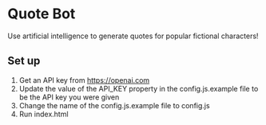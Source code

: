 # Quote Bot

Use artificial intelligence to generate quotes for popular fictional characters!

## Set up

1. Get an API key from https://openai.com
2. Update the value of the API_KEY property in the config.js.example file to be the API key you were given
3. Change the name of the config.js.example file to config.js
4. Run index.html
